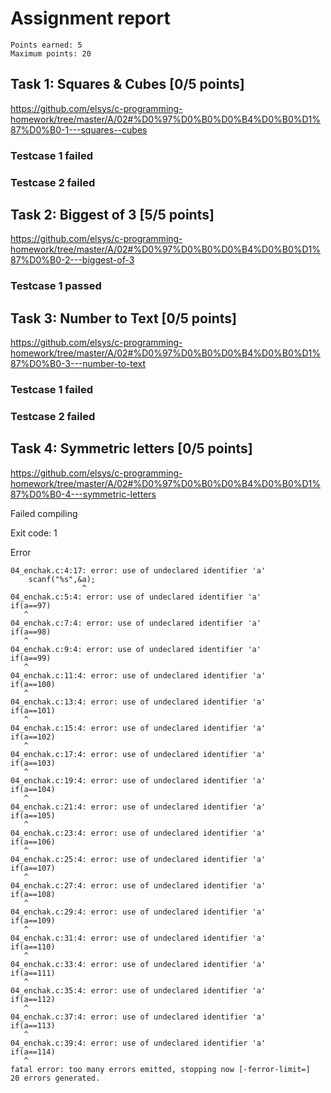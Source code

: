 # Assignment report
```
Points earned: 5
Maximum points: 20
```

## Task 1: Squares & Cubes [0/5 points]
https://github.com/elsys/c-programming-homework/tree/master/A/02#%D0%97%D0%B0%D0%B4%D0%B0%D1%87%D0%B0-1---squares--cubes

### Testcase 1 failed
### Testcase 2 failed

## Task 2: Biggest of 3 [5/5 points]
https://github.com/elsys/c-programming-homework/tree/master/A/02#%D0%97%D0%B0%D0%B4%D0%B0%D1%87%D0%B0-2---biggest-of-3

### Testcase 1 passed

## Task 3: Number to Text [0/5 points]
https://github.com/elsys/c-programming-homework/tree/master/A/02#%D0%97%D0%B0%D0%B4%D0%B0%D1%87%D0%B0-3---number-to-text

### Testcase 1 failed
### Testcase 2 failed

## Task 4: Symmetric letters [0/5 points]
https://github.com/elsys/c-programming-homework/tree/master/A/02#%D0%97%D0%B0%D0%B4%D0%B0%D1%87%D0%B0-4---symmetric-letters

Failed compiling

Exit code: 1

Error
```
04_enchak.c:4:17: error: use of undeclared identifier 'a'
    scanf("%s",&a);
                ^
04_enchak.c:5:4: error: use of undeclared identifier 'a'
if(a==97)
   ^
04_enchak.c:7:4: error: use of undeclared identifier 'a'
if(a==98)
   ^
04_enchak.c:9:4: error: use of undeclared identifier 'a'
if(a==99)
   ^
04_enchak.c:11:4: error: use of undeclared identifier 'a'
if(a==100)
   ^
04_enchak.c:13:4: error: use of undeclared identifier 'a'
if(a==101)
   ^
04_enchak.c:15:4: error: use of undeclared identifier 'a'
if(a==102)
   ^
04_enchak.c:17:4: error: use of undeclared identifier 'a'
if(a==103)
   ^
04_enchak.c:19:4: error: use of undeclared identifier 'a'
if(a==104)
   ^
04_enchak.c:21:4: error: use of undeclared identifier 'a'
if(a==105)
   ^
04_enchak.c:23:4: error: use of undeclared identifier 'a'
if(a==106)
   ^
04_enchak.c:25:4: error: use of undeclared identifier 'a'
if(a==107)
   ^
04_enchak.c:27:4: error: use of undeclared identifier 'a'
if(a==108)
   ^
04_enchak.c:29:4: error: use of undeclared identifier 'a'
if(a==109)
   ^
04_enchak.c:31:4: error: use of undeclared identifier 'a'
if(a==110)
   ^
04_enchak.c:33:4: error: use of undeclared identifier 'a'
if(a==111)
   ^
04_enchak.c:35:4: error: use of undeclared identifier 'a'
if(a==112)
   ^
04_enchak.c:37:4: error: use of undeclared identifier 'a'
if(a==113)
   ^
04_enchak.c:39:4: error: use of undeclared identifier 'a'
if(a==114)
   ^
fatal error: too many errors emitted, stopping now [-ferror-limit=]
20 errors generated.

```
